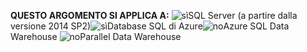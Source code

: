 **QUESTO ARGOMENTO SI APPLICA A:** ![sì](media/yes.png)SQL Server (a partire dalla versione 2014 SP2)![sì](media/yes.png)Database SQL di Azure![no](media/no.png)Azure SQL Data Warehouse ![no](media/no.png)Parallel Data Warehouse 

